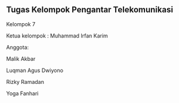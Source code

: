 <h2>Tugas Kelompok Pengantar Telekomunikasi</h2>

<p>Kelompok 7</p>
<p>Ketua kelompok : Muhammad Irfan Karim</p>
<p>Anggota:</p>
<p>Malik Akbar</p>
<p>Luqman Agus Dwiyono</p>
<p>Rizky Ramadan</p>
<p>Yoga Fanhari</p>
